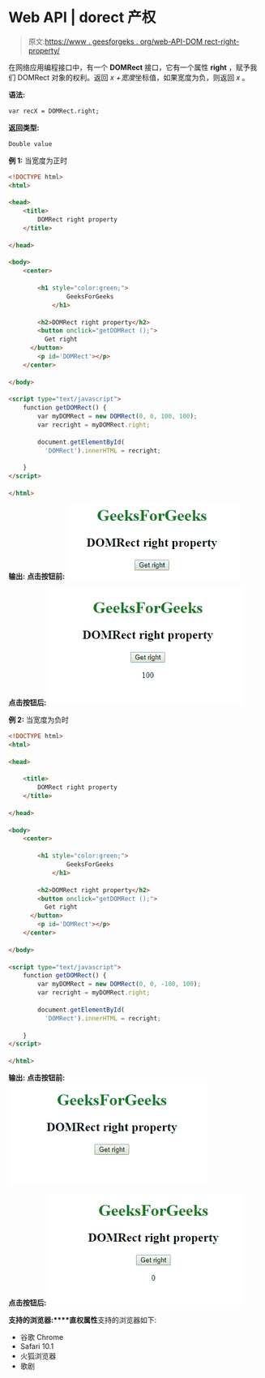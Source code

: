 # Web API | dorect 产权

> 原文:[https://www . geesforgeks . org/web-API-DOM rect-right-property/](https://www.geeksforgeeks.org/web-api-domrect-right-property/)

在网络应用编程接口中，有一个 **DOMRect** 接口，它有一个属性 **right** ，赋予我们 DOMRect 对象的权利。返回 *x +宽度*坐标值，如果宽度为负，则返回 *x* 。

**语法:**

```html
var recX = DOMRect.right;
```

**返回类型:**

```html
Double value
```

**例 1:** 当宽度为正时

```html
<!DOCTYPE html>
<html>

<head>
    <title>
        DOMRect right property
    </title>

</head>

<body>
    <center>

        <h1 style="color:green;"> 
                GeeksForGeeks 
            </h1>

        <h2>DOMRect right property</h2>
        <button onclick="getDOMRect ();">
          Get right
      </button>
        <p id='DOMRect'></p>
    </center>

</body>

<script type="text/javascript">
    function getDOMRect() {
        var myDOMRect = new DOMRect(0, 0, 100, 100);
        var recright = myDOMRect.right;

        document.getElementById(
          'DOMRect').innerHTML = recright;

    }
</script>

</html>
```

**输出:**
**点击按钮前:**
![](img/98cf387ccfb82cd327ec4728926c5d41.png)

**点击按钮后:**
![](img/2bbff1099bc4de5badbbd54488818dc6.png)

**例 2:** 当宽度为负时

```html
<!DOCTYPE html>
<html>

<head>

    <title>
        DOMRect right property
    </title>

</head>

<body>
    <center>

        <h1 style="color:green;"> 
                GeeksForGeeks 
            </h1>

        <h2>DOMRect right property</h2>
        <button onclick="getDOMRect ();">
          Get right
      </button>
        <p id='DOMRect'></p>
    </center>

</body>

<script type="text/javascript">
    function getDOMRect() {
        var myDOMRect = new DOMRect(0, 0, -100, 100);
        var recright = myDOMRect.right;

        document.getElementById(
          'DOMRect').innerHTML = recright;

    }
</script>

</html>
```

**输出:**
**点击按钮前:**
![](img/26113fc5189bfb571ec3e55658c66816.png)

**点击按钮后:**
![](img/807df7e162cba2835fa048ce2565e395.png)

**支持的浏览器:****直权属性**支持的浏览器如下:

*   谷歌 Chrome
*   Safari 10.1
*   火狐浏览器
*   歌剧